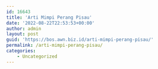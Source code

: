 ```yaml
---
id: 16643
title: 'Arti Mimpi Perang Pisau'
date: '2022-08-22T22:53:53+00:00'
author: admin
layout: post
guid: 'https://bos.awn.biz.id/arti-mimpi-perang-pisau/'
permalink: /arti-mimpi-perang-pisau/
categories:
    - Uncategorized
---
```


